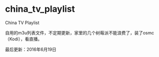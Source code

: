 # china_tv_playlist
China TV Playlist

自用的m3u列表文件，不定期更新，家里的几个树莓派不能浪费了，装了osmc（Kodi），看直播。

最后更新：2016年6月19日
